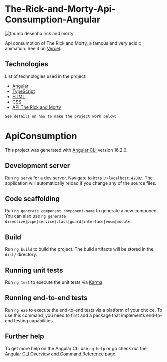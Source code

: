 # The-Rick-and-Morty-Api-Consumption-Angular

![thumb desenho rick and morty](https://github.com/JorgeCJ/The-Rick-and-Morty-Api-Consumption-Angular/assets/127647774/617ce9dc-3aef-47ad-b9b8-afb449c12f42)

Api consumption of The Rick and Morty, a famous and very acidic animation. See it on [Vercel](https://the-rick-and-morty-api-consumption-angular.vercel.app/).

## Technologies
List of technologies used in the project:

- [Angular](https://angular.io/docs)
- [TypeScript](https://www.typescriptlang.org/docs/)
- [HTML](https://developer.mozilla.org/en-US/docs/Web/HTML)
- [CSS](https://developer.mozilla.org/en-US/docs/Web/CSS)
- [API The Rick and Morty](https://rickandmortyapi.com/documentation/#introduction)

`See details on how to make the project work below:`

# ApiConsumption

This project was generated with [Angular CLI](https://github.com/angular/angular-cli) version 16.2.0.

## Development server

Run `ng serve` for a dev server. Navigate to `http://localhost:4200/`. The application will automatically reload if you change any of the source files.

## Code scaffolding

Run `ng generate component component-name` to generate a new component. You can also use `ng generate directive|pipe|service|class|guard|interface|enum|module`.

## Build

Run `ng build` to build the project. The build artifacts will be stored in the `dist/` directory.

## Running unit tests

Run `ng test` to execute the unit tests via [Karma](https://karma-runner.github.io).

## Running end-to-end tests

Run `ng e2e` to execute the end-to-end tests via a platform of your choice. To use this command, you need to first add a package that implements end-to-end testing capabilities.

## Further help

To get more help on the Angular CLI use `ng help` or go check out the [Angular CLI Overview and Command Reference](https://angular.io/cli) page.
